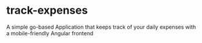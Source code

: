 # track-expenses
A simple go-based Application that keeps track of your daily expenses with a mobile-friendly Angular frontend
